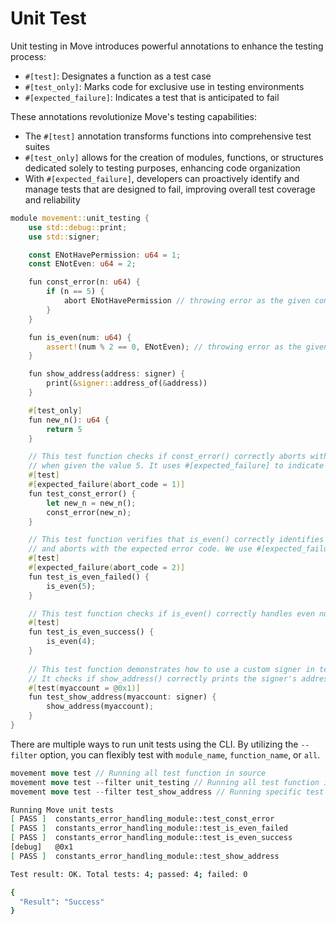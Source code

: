 # Unit Test

Unit testing in Move introduces powerful annotations to enhance the testing process:

- `#[test]`: Designates a function as a test case
- `#[test_only]`: Marks code for exclusive use in testing environments
- `#[expected_failure]`: Indicates a test that is anticipated to fail

These annotations revolutionize Move's testing capabilities:

- The `#[test]` annotation transforms functions into comprehensive test suites
- `#[test_only]` allows for the creation of modules, functions, or structures dedicated solely to testing purposes, enhancing code organization
- With `#[expected_failure]`, developers can proactively identify and manage tests that are designed to fail, improving overall test coverage and reliability

```rust
module movement::unit_testing {
    use std::debug::print;
    use std::signer;

    const ENotHavePermission: u64 = 1;
    const ENotEven: u64 = 2;

    fun const_error(n: u64) {
        if (n == 5) {
            abort ENotHavePermission // throwing error as the given constant
        }
    }

    fun is_even(num: u64) {
        assert!(num % 2 == 0, ENotEven); // throwing error as the given constant
    }

    fun show_address(address: signer) {
        print(&signer::address_of(&address))
    }

    #[test_only]
    fun new_n(): u64 {
        return 5
    }

    // This test function checks if const_error() correctly aborts with the expected error code
    // when given the value 5. It uses #[expected_failure] to indicate that we expect this test to fail.
    #[test]
    #[expected_failure(abort_code = 1)]
    fun test_const_error() {
        let new_n = new_n();
        const_error(new_n);
    }

    // This test function verifies that is_even() correctly identifies odd numbers
    // and aborts with the expected error code. We use #[expected_failure] here as well.
    #[test]
    #[expected_failure(abort_code = 2)]
    fun test_is_even_failed() {
        is_even(5);
    }

    // This test function checks if is_even() correctly handles even numbers without aborting.
    #[test]
    fun test_is_even_success() {
        is_even(4);
    }
		
    // This test function demonstrates how to use a custom signer in tests.
    // It checks if show_address() correctly prints the signer's address.
    #[test(myaccount = @0x1)]
    fun test_show_address(myaccount: signer) {
        show_address(myaccount);
    }
}
```

There are multiple ways to run unit tests using the CLI. By utilizing the `--filter` option, you can flexibly test with `module_name`, `function_name`, or `all`.

```rust
movement move test // Running all test function in source
movement move test --filter unit_testing // Running all test function in the module
movement move test --filter test_show_address // Running specific test function
```

```bash
Running Move unit tests
[ PASS ]  constants_error_handling_module::test_const_error
[ PASS ]  constants_error_handling_module::test_is_even_failed
[ PASS ]  constants_error_handling_module::test_is_even_success
[debug]   @0x1
[ PASS ]  constants_error_handling_module::test_show_address

Test result: OK. Total tests: 4; passed: 4; failed: 0

{
  "Result": "Success"
}
```